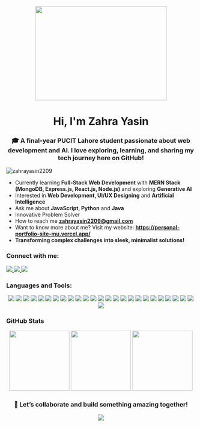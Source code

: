 <div id="header" align="center">
  <img src="https://media4.giphy.com/media/v1.Y2lkPTc5MGI3NjExM3Ywc3VocW1rNjlvY3lyZDhmZHlrcW53ZXZ1cnNlMTV5b2FpNnJzcCZlcD12MV9pbnRlcm5hbF9naWZfYnlfaWQmY3Q9Zw/6ib6KPmkeAjDTxMxij/giphy.gif" width="350" height="250"/>
</div>

<h1 align="center">Hi, I'm Zahra Yasin</h1>
<h3 align="center">🎓 A final-year PUCIT Lahore student passionate about web development and AI. I love exploring, learning, and sharing my tech journey here on GitHub!</h3>

<p align="left"> <img src="https://komarev.com/ghpvc/?username=zahrayasin2209&label=Profile%20views&color=0e75b6&style=flat" alt="zahrayasin2209" /> </p>

- Currently learning **Full-Stack Web Development** with **MERN Stack (MongoDB, Express.js, React.js, Node.js)** and exploring **Generative AI**
- Interested in **Web Development, UI/UX Designing** and **Artificial Intelligence**
- Ask me about **JavaScript, Python** and **Java**
- Innovative Problem Solver
- How to reach me **zahrayasin2209@gmail.com**
- Want to know more about me? Visit my website: **https://personal-portfolio-site-mu.vercel.app/**
- **Transforming complex challenges into sleek, minimalist solutions!**

<h3 align="left">Connect with me:</h3>
<p align="left">
  <a href="https://www.linkedin.com/in/zahra-yasin-18b3a6246/" target="_blank">
    <img src="https://img.shields.io/badge/LinkedIn-blue?style=for-the-badge&logo=linkedin&logoColor=white" />
  </a>
  <a href="https://www.hackerrank.com/profile/zahrayasin2209" target="_blank">
    <img src="https://img.shields.io/badge/HackerRank-2EC866?style=for-the-badge&logo=hackerrank&logoColor=white" />
  </a>
  <a href="https://leetcode.com/u/zahra_yasin/" target="_blank">
    <img src="https://img.shields.io/badge/LeetCode-FFA116?style=for-the-badge&logo=leetcode&logoColor=white" />
  </a>
</p>

<h3 align="left">Languages and Tools:</h3>
<div align="center">
  <!-- Language & Frameworks -->
  <img src="https://img.shields.io/badge/JavaScript-F7DF1E?style=for-the-badge&logo=javascript&logoColor=black" />
  <img src="https://img.shields.io/badge/React-61DAFB?style=for-the-badge&logo=react&logoColor=black" />
  <img src="https://img.shields.io/badge/Node.js-339933?style=for-the-badge&logo=nodedotjs&logoColor=white" />
  <img src="https://img.shields.io/badge/Express.js-000000?style=for-the-badge&logo=express&logoColor=white" />
  <img src="https://img.shields.io/badge/MongoDB-47A248?style=for-the-badge&logo=mongodb&logoColor=white" />
  <img src="https://img.shields.io/badge/HTML5-E34F26?style=for-the-badge&logo=html5&logoColor=white" />
  <img src="https://img.shields.io/badge/CSS3-1572B6?style=for-the-badge&logo=css3&logoColor=white" />
  <img src="https://img.shields.io/badge/Bootstrap-7952B3?style=for-the-badge&logo=bootstrap&logoColor=white" />
  <img src="https://img.shields.io/badge/TailwindCSS-38B2AC?style=for-the-badge&logo=tailwindcss&logoColor=white" />
  
  <!-- Programming Languages -->
  <img src="https://img.shields.io/badge/Java-007396?style=for-the-badge&logo=java&logoColor=white" />
  <img src="https://img.shields.io/badge/Python-3776AB?style=for-the-badge&logo=python&logoColor=white" />
  <img src="https://img.shields.io/badge/C-00599C?style=for-the-badge&logo=c&logoColor=white" />
  <img src="https://img.shields.io/badge/C++-00599C?style=for-the-badge&logo=cplusplus&logoColor=white" />

  <!-- Databases -->
  <img src="https://img.shields.io/badge/MySQL-4479A1?style=for-the-badge&logo=mysql&logoColor=white" />
  <img src="https://img.shields.io/badge/Oracle-F80000?style=for-the-badge&logo=oracle&logoColor=white" />

  <!-- Tools -->
  <img src="https://img.shields.io/badge/Git-F05032?style=for-the-badge&logo=git&logoColor=white" />
  <img src="https://img.shields.io/badge/GitHub-181717?style=for-the-badge&logo=github&logoColor=white" />
  <img src="https://img.shields.io/badge/VSCode-007ACC?style=for-the-badge&logo=visualstudiocode&logoColor=white" />
  <img src="https://img.shields.io/badge/Figma-F24E1E?style=for-the-badge&logo=figma&logoColor=white" />
  <img src="https://img.shields.io/badge/Canva-00C4CC?style=for-the-badge&logo=canva&logoColor=white" />
  <img src="https://img.shields.io/badge/Postman-FF6C37?style=for-the-badge&logo=postman&logoColor=white" />

  <!-- ML Libraries -->
  <img src="https://img.shields.io/badge/TensorFlow-FF6F00?style=for-the-badge&logo=tensorflow&logoColor=white" />
  <img src="https://img.shields.io/badge/Pandas-150458?style=for-the-badge&logo=pandas&logoColor=white" />
  <img src="https://img.shields.io/badge/NumPy-013243?style=for-the-badge&logo=numpy&logoColor=white" />
  <img src="https://img.shields.io/badge/Scikit--learn-F7931E?style=for-the-badge&logo=scikitlearn&logoColor=white" />
  <img src="https://img.shields.io/badge/OpenCV-5C3EE8?style=for-the-badge&logo=opencv&logoColor=white" />
</div>


  

### GitHub Stats

<div align="center">
  <img src="https://github-readme-stats.vercel.app/api?username=zahrayasin2209&show_icons=true&theme=radical" height="160"/>
  <img src="https://github-readme-stats.vercel.app/api/top-langs/?username=zahrayasin2209&layout=compact&theme=radical" height="160"/>
  <img src="https://github-readme-streak-stats.herokuapp.com/?user=zahrayasin2209&theme=radical" height="160"/>
</div>


<h3 align="center">🚀 Let’s collaborate and build something amazing together!</h3>
<p align="center" style="width: 100%;">
  <img src="https://readme-typing-svg.herokuapp.com?font=Fira+Code&size=23&duration=4000&pause=1000&color=F70000&center=true&width=1000&lines=Open+to+projects,+internships,+and+freelance+opportunities.;Let's+create+impactful+tech+together!;Code.+Design.+Innovate." style="max-width: 100%; height: auto;" />
</p>


